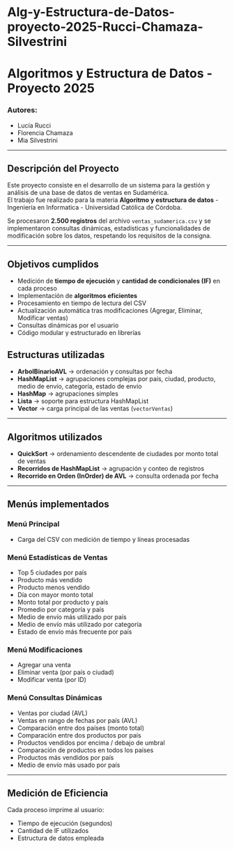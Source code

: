 # Alg-y-Estructura-de-Datos-proyecto-2025-Rucci-Chamaza-Silvestrini
# Algoritmos y Estructura de Datos - Proyecto 2025

### Autores:
- Lucía Rucci
- Florencia Chamaza
- Mia Silvestrini

---

## Descripción del Proyecto

Este proyecto consiste en el desarrollo de un sistema para la gestión y análisis de una base de datos de ventas en Sudamérica.  
El trabajo fue realizado para la materia **Algoritmo y estructura de datos** - Ingeniería en Informatica - Universidad Católica de Córdoba.

Se procesaron **2.500 registros** del archivo `ventas_sudamerica.csv` y se implementaron consultas dinámicas, estadísticas y funcionalidades de modificación sobre los datos, respetando los requisitos de la consigna.

---

## Objetivos cumplidos

- Medición de **tiempo de ejecución** y **cantidad de condicionales (IF)** en cada proceso  
- Implementación de **algoritmos eficientes**   
- Procesamiento en tiempo de lectura del CSV  
- Actualización automática tras modificaciones (Agregar, Eliminar, Modificar ventas)  
- Consultas dinámicas por el usuario  
- Código modular y estructurado en librerías  


## Estructuras utilizadas

- **ArbolBinarioAVL** → ordenación y consultas por fecha  
- **HashMapList** → agrupaciones complejas por país, ciudad, producto, medio de envío, categoría, estado de envío  
- **HashMap** → agrupaciones simples  
- **Lista** → soporte para estructura HashMapList  
- **Vector** → carga principal de las ventas (`vectorVentas`)  

---

## Algoritmos utilizados

- **QuickSort** → ordenamiento descendente de ciudades por monto total de ventas  
- **Recorridos de HashMapList** → agrupación y conteo de registros  
- **Recorrido en Orden (InOrder) de AVL** → consulta ordenada por fecha

---

## Menús implementados

### Menú Principal
- Carga del CSV con medición de tiempo y líneas procesadas

### Menú Estadísticas de Ventas
- Top 5 ciudades por país
- Producto más vendido
- Producto menos vendido
- Día con mayor monto total
- Monto total por producto y país
- Promedio por categoría y país
- Medio de envío más utilizado por país
- Medio de envío más utilizado por categoría
- Estado de envío más frecuente por país

### Menú Modificaciones
- Agregar una venta
- Eliminar venta (por país o ciudad)
- Modificar venta (por ID)

### Menú Consultas Dinámicas
- Ventas por ciudad (AVL)
- Ventas en rango de fechas por país (AVL)
- Comparación entre dos países (monto total)
- Comparación entre dos productos por país
- Productos vendidos por encima / debajo de umbral
- Comparación de productos en todos los países
- Productos más vendidos por país
- Medio de envío más usado por país

---

## Medición de Eficiencia

Cada proceso imprime al usuario:
- Tiempo de ejecución (segundos)
- Cantidad de IF utilizados
- Estructura de datos empleada

